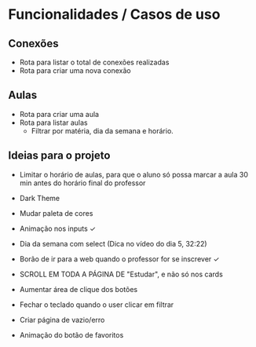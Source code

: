 # Funcionalidades / Casos de uso

## Conexões

- Rota para listar o total de conexões realizadas
- Rota para criar uma nova conexão

## Aulas

- Rota para criar uma aula
- Rota para listar aulas
  - Filtrar por matéria, dia da semana e horário.


## Ideias para o projeto
- Limitar o horário de aulas, para que o aluno só possa marcar a aula 30 min antes do horário final do professor
- Dark Theme
- Mudar paleta de cores

- Animação nos inputs ✓
- Dia da semana com select (Dica no vídeo do dia 5, 32:22)
- Borão de ir para a web quando o professor for se inscrever ✓
- SCROLL EM TODA A PÁGINA DE "Estudar", e não só nos cards 
- Aumentar área de clique dos botões 
- Fechar o teclado quando o user clicar em filtrar
- Criar página de vazio/erro
- Animação do botão de favoritos
